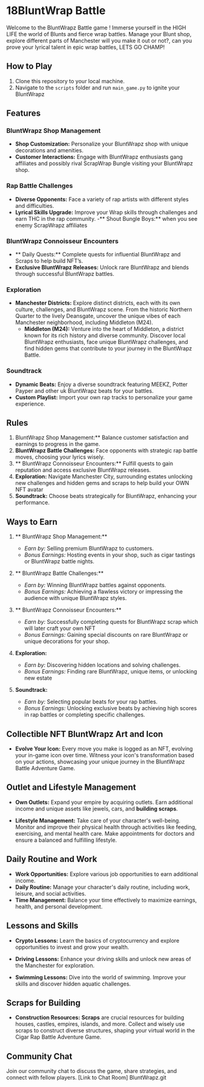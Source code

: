 # 18BluntWrap Battle 

Welcome to the BluntWrapz Battle game ! Immerse yourself in the  HIGH LIFE the world of Blunts and fierce wrap battles. Manage your Blunt shop, explore different parts of Manchester will you make it out or not?, can you prove your lyrical talent in epic wrap battles, LETS GO CHAMP!

## How to Play

1. Clone this repository to your local machine.
2. Navigate to the `scripts` folder and run `main_game.py` to ignite your BluntWrapz

## Features

### BluntWrapz Shop Management
- **Shop Customization:** Personalize your BluntWrapz shop with unique decorations and amenities.
- **Customer Interactions:** Engage with BluntWrapz enthusiasts gang affiliates and possibly rival ScrapWrap Bungle visiting your BluntWrapz shop. 

### Rap Battle Challenges
- **Diverse Opponents:** Face a variety of rap artists with different styles and difficulties.
- **Lyrical Skills Upgrade:** Improve your Wrap skills through challenges and earn THC in the rap community.
-** Shout Bungle Boys:** when you see enemy ScrapWrapz affiliates

### BluntWrapz Connoisseur Encounters
- ** Daily Quests:** Complete quests for influential BluntWrapz and Scraps to help build NFT’s.
- **Exclusive BluntWrapz Releases:** Unlock rare BluntWrapz and blends through successful  BluntWrapz battles.

### Exploration
- **Manchester Districts:** Explore distinct districts, each with its own culture, challenges, and BluntWrapz scene. From the historic Northern Quarter to the lively Deansgate, uncover the unique vibes of each Manchester neighborhood, including Middleton (M24).
  - **Middleton (M24):** Venture into the heart of Middleton, a district known for its rich history and diverse community. Discover local BluntWrapz enthusiasts, face unique BluntWrapz challenges, and find hidden gems that contribute to your journey in the BluntWrapz Battle.

### Soundtrack
- **Dynamic Beats:** Enjoy a diverse soundtrack featuring MEEKZ, Potter Payper and other uk  BluntWrapz beats for your battles.
- **Custom Playlist:** Import your own rap tracks to personalize your game experience.

## Rules

1. BluntWrapz Shop Management:** Balance customer satisfaction and earnings to progress in the game.
2. **BluntWrapz Battle Challenges:** Face opponents with strategic rap battle moves, choosing your lyrics wisely.
3. ** BluntWrapz Connoisseur Encounters:** Fulfill quests to gain reputation and access exclusive BluntWrapz releases.
4. **Exploration:** Navigate Manchester City, surrounding estates unlocking new challenges and hidden gems and scraps to help build your OWN NFT avatar
5. **Soundtrack:** Choose beats strategically for BluntWrapz, enhancing your performance.

## Ways to Earn

1. ** BluntWrapz Shop Management:**
   - *Earn by:* Selling premium BluntWrapz to customers.
   - *Bonus Earnings:* Hosting events in your shop, such as cigar tastings or BluntWrapz battle nights.

2. ** BluntWrapz Battle Challenges:**
   - *Earn by:* Winning BluntWrapz battles against opponents.
   - *Bonus Earnings:* Achieving a flawless victory or impressing the audience with unique BluntWrapz styles.

3. ** BluntWrapz Connoisseur Encounters:**
   - *Earn by:* Successfully completing quests for BluntWrapz scrap which will later craft your own NFT
   - *Bonus Earnings:* Gaining special discounts on rare BluntWrapz or unique decorations for your shop.

4. **Exploration:**
   - *Earn by:* Discovering hidden locations and solving challenges.
   - *Bonus Earnings:* Finding rare BluntWrapz, unique items, or unlocking new estate

5. **Soundtrack:**
   - *Earn by:* Selecting popular beats for your rap battles.
   - *Bonus Earnings:* Unlocking exclusive beats by achieving high scores in rap battles or completing specific challenges.

## Collectible NFT BluntWrapz Art and Icon

- **Evolve Your Icon:** Every move you make is logged as an NFT, evolving your in-game icon over time. Witness your icon's transformation based on your actions, showcasing your unique journey in the BluntWrapz Battle Adventure Game.

## Outlet and Lifestyle Management

- **Own Outlets:** Expand your empire by acquiring outlets. Earn additional income and unique assets like jewels, cars, and **building scraps**.

- **Lifestyle Management:** Take care of your character's well-being. Monitor and improve their physical health through activities like feeding, exercising, and mental health care. Make appointments for doctors and ensure a balanced and fulfilling lifestyle.

## Daily Routine and Work

- **Work Opportunities:** Explore various job opportunities to earn additional income.
- **Daily Routine:** Manage your character's daily routine, including work, leisure, and social activities.
- **Time Management:** Balance your time effectively to maximize earnings, health, and personal development.

## Lessons and Skills

- **Crypto Lessons:** Learn the basics of cryptocurrency and explore opportunities to invest and grow your wealth.

- **Driving Lessons:** Enhance your driving skills and unlock new areas of the Manchester for exploration.

- **Swimming Lessons:** Dive into the world of swimming. Improve your skills and discover hidden aquatic challenges.

## Scraps for Building

- **Construction Resources:** **Scraps** are crucial resources for building houses, castles, empires, islands, and more. Collect and wisely use scraps to construct diverse structures, shaping your virtual world in the Cigar Rap Battle Adventure Game.

## Community Chat

Join our community chat to discuss the game, share strategies, and connect with fellow players. [Link to Chat Room]
BluntWrapz.git

